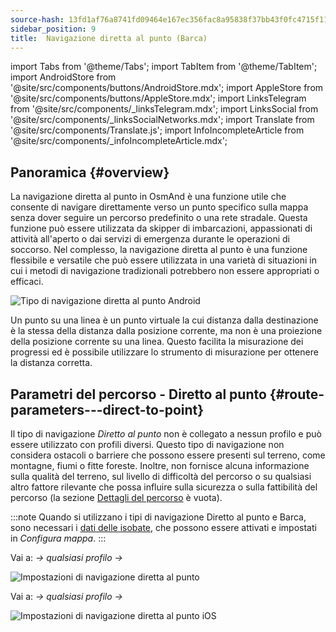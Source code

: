 ```yaml
---
source-hash: 13fd1af76a8741fd09464e167ec356fac8a95838f37bb43f0fc4715f11186d0d
sidebar_position: 9
title:  Navigazione diretta al punto (Barca)
---
```

import Tabs from '@theme/Tabs';
import TabItem from '@theme/TabItem';
import AndroidStore from '@site/src/components/buttons/AndroidStore.mdx';
import AppleStore from '@site/src/components/buttons/AppleStore.mdx';
import LinksTelegram from '@site/src/components/_linksTelegram.mdx';
import LinksSocial from '@site/src/components/_linksSocialNetworks.mdx';
import Translate from '@site/src/components/Translate.js';
import InfoIncompleteArticle from '@site/src/components/_infoIncompleteArticle.mdx';

## Panoramica {#overview}

La navigazione diretta al punto in OsmAnd è una funzione utile che consente di navigare direttamente verso un punto specifico sulla mappa senza dover seguire un percorso predefinito o una rete stradale. Questa funzione può essere utilizzata da skipper di imbarcazioni, appassionati di attività all'aperto o dai servizi di emergenza durante le operazioni di soccorso. Nel complesso, la navigazione diretta al punto è una funzione flessibile e versatile che può essere utilizzata in una varietà di situazioni in cui i metodi di navigazione tradizionali potrebbero non essere appropriati o efficaci.

![Tipo di navigazione diretta al punto Android](@site/static/img/navigation/boat/direct_navigation_type_android.png)

Un punto su una linea è un punto virtuale la cui distanza dalla destinazione è la stessa della distanza dalla posizione corrente, ma non è una proiezione della posizione corrente su una linea. Questo facilita la misurazione dei progressi ed è possibile utilizzare lo strumento di misurazione per ottenere la distanza corretta.

## Parametri del percorso - Diretto al punto {#route-parameters---direct-to-point}

Il tipo di navigazione *Diretto al punto* non è collegato a nessun profilo e può essere utilizzato con profili diversi.
Questo tipo di navigazione non considera ostacoli o barriere che possono essere presenti sul terreno, come montagne, fiumi o fitte foreste. Inoltre, non fornisce alcuna informazione sulla qualità del terreno, sul livello di difficoltà del percorso o su qualsiasi altro fattore rilevante che possa influire sulla sicurezza o sulla fattibilità del percorso (la sezione [Dettagli del percorso](../setup/route-details.md) è vuota).

:::note
Quando si utilizzano i tipi di navigazione Diretto al punto e Barca, sono necessari i [dati delle isobate](../../plugins/nautical-charts.md#nautical-map-style), che possono essere attivati e impostati in *Configura mappa*.
:::

<Tabs groupId="operating-systems" queryString="current-os">

<TabItem value="android" label="Android">

Vai a: *<Translate android="true" ids="shared_string_menu,shared_string_settings"/> → qualsiasi profilo → <Translate android="true" ids="routing_settings_2,nav_type_hint"/>*

![Impostazioni di navigazione diretta al punto](@site/static/img/navigation/routing/direct_to_point_routing_3_andr.png)

</TabItem>

<TabItem value="ios" label="iOS">

Vai a: *<Translate android="true" ids="shared_string_menu,shared_string_settings"/> → qualsiasi profilo → <Translate android="true" ids="routing_settings_2,nav_type_hint"/>*

![Impostazioni di navigazione diretta al punto iOS](@site/static/img/navigation/routing/direct_to_point_ios.png)

</TabItem>

</Tabs>